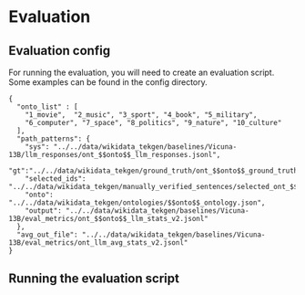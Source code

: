 # Evaluation

## Evaluation config
For running the evaluation, you will need to create an evaluation script. Some examples can be found in the config directory.


```
{
  "onto_list" : [
    "1_movie",  "2_music", "3_sport", "4_book", "5_military", 
    "6_computer", "7_space", "8_politics", "9_nature", "10_culture"
  ],
  "path_patterns": {
    "sys": "../../data/wikidata_tekgen/baselines/Vicuna-13B/llm_responses/ont_$$onto$$_llm_responses.jsonl",
    "gt":"../../data/wikidata_tekgen/ground_truth/ont_$$onto$$_ground_truth.jsonl",
    "selected_ids": "../../data/wikidata_tekgen/manually_verified_sentences/selected_ont_$$onto$$.txt",
    "onto": "../../data/wikidata_tekgen/ontologies/$$onto$$_ontology.json",
    "output": "../../data/wikidata_tekgen/baselines/Vicuna-13B/eval_metrics/ont_$$onto$$_llm_stats_v2.jsonl"
  },
  "avg_out_file": "../../data/wikidata_tekgen/baselines/Vicuna-13B/eval_metrics/ont_llm_avg_stats_v2.jsonl"
}
```

## Running the evaluation script
